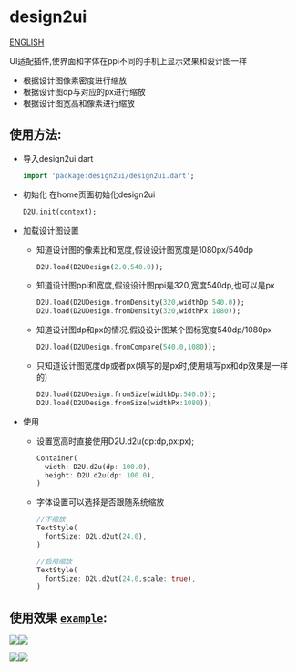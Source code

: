 # design2ui
[ENGLISH](README.md)

UI适配插件,使界面和字体在ppi不同的手机上显示效果和设计图一样

* 根据设计图像素密度进行缩放
* 根据设计图dp与对应的px进行缩放
* 根据设计图宽高和像素进行缩放

## 使用方法:

* 导入design2ui.dart
   ```dart
   import 'package:design2ui/design2ui.dart';
   ```

* 初始化
   在home页面初始化design2ui
   ```dart
   D2U.init(context);
   ```

* 加载设计图设置
   * 知道设计图的像素比和宽度,假设设计图宽度是1080px/540dp
     ```dart
     D2U.load(D2UDesign(2.0,540.0));
     ```
   * 知道设计图ppi和宽度,假设设计图ppi是320,宽度540dp,也可以是px
     ```dart
     D2U.load(D2UDesign.fromDensity(320,widthDp:540.0));
     D2U.load(D2UDesign.fromDensity(320,widthPx:1080));
     ```
   * 知道设计图dp和px的情况,假设设计图某个图标宽度540dp/1080px
     ```dart
     D2U.load(D2UDesign.fromCompare(540.0,1080));
     ```
   * 只知道设计图宽度dp或者px(填写的是px时,使用填写px和dp效果是一样的)
     ```dart
     D2U.load(D2UDesign.fromSize(widthDp:540.0));
     D2U.load(D2UDesign.fromSize(widthPx:1080));
     ```

* 使用
   * 设置宽高时直接使用D2U.d2u(dp:dp,px:px);
     ```dart
     Container(
       width: D2U.d2u(dp: 100.0),
       height: D2U.d2u(dp: 100.0),
     )
     ```
   * 字体设置可以选择是否跟随系统缩放
     ```dart
     //不缩放
     TextStyle(
       fontSize: D2U.d2ut(24.0),
     )

     //启用缩放
     TextStyle(
       fontSize: D2U.d2ut(24.0,scale: true),
     )
     ```

## 使用效果 [`example`](example/lib/main.dart):
![](images/screen01.png)![](images/screen02.png)

![](images/screen03.png)![](images/screen04.png)